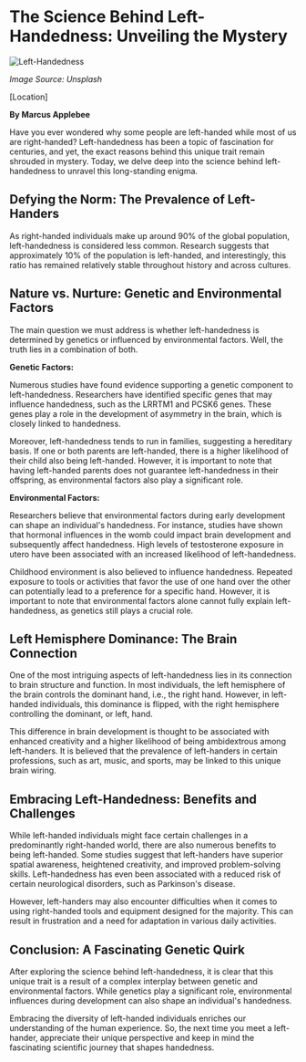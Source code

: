 # The Science Behind Left-Handedness: Unveiling the Mystery

![Left-Handedness](https://images.unsplash.com/photo-1541963463530-7ac55fbb607f)

*Image Source: Unsplash*



[Location]

**By Marcus Applebee**

Have you ever wondered why some people are left-handed while most of us are right-handed? Left-handedness has been a topic of fascination for centuries, and yet, the exact reasons behind this unique trait remain shrouded in mystery. Today, we delve deep into the science behind left-handedness to unravel this long-standing enigma.

## Defying the Norm: The Prevalence of Left-Handers

As right-handed individuals make up around 90% of the global population, left-handedness is considered less common. Research suggests that approximately 10% of the population is left-handed, and interestingly, this ratio has remained relatively stable throughout history and across cultures.

## Nature vs. Nurture: Genetic and Environmental Factors

The main question we must address is whether left-handedness is determined by genetics or influenced by environmental factors. Well, the truth lies in a combination of both.

**Genetic Factors:**

Numerous studies have found evidence supporting a genetic component to left-handedness. Researchers have identified specific genes that may influence handedness, such as the LRRTM1 and PCSK6 genes. These genes play a role in the development of asymmetry in the brain, which is closely linked to handedness.

Moreover, left-handedness tends to run in families, suggesting a hereditary basis. If one or both parents are left-handed, there is a higher likelihood of their child also being left-handed. However, it is important to note that having left-handed parents does not guarantee left-handedness in their offspring, as environmental factors also play a significant role.

**Environmental Factors:**

Researchers believe that environmental factors during early development can shape an individual's handedness. For instance, studies have shown that hormonal influences in the womb could impact brain development and subsequently affect handedness. High levels of testosterone exposure in utero have been associated with an increased likelihood of left-handedness.

Childhood environment is also believed to influence handedness. Repeated exposure to tools or activities that favor the use of one hand over the other can potentially lead to a preference for a specific hand. However, it is important to note that environmental factors alone cannot fully explain left-handedness, as genetics still plays a crucial role.

## Left Hemisphere Dominance: The Brain Connection

One of the most intriguing aspects of left-handedness lies in its connection to brain structure and function. In most individuals, the left hemisphere of the brain controls the dominant hand, i.e., the right hand. However, in left-handed individuals, this dominance is flipped, with the right hemisphere controlling the dominant, or left, hand.

This difference in brain development is thought to be associated with enhanced creativity and a higher likelihood of being ambidextrous among left-handers. It is believed that the prevalence of left-handers in certain professions, such as art, music, and sports, may be linked to this unique brain wiring.

## Embracing Left-Handedness: Benefits and Challenges

While left-handed individuals might face certain challenges in a predominantly right-handed world, there are also numerous benefits to being left-handed. Some studies suggest that left-handers have superior spatial awareness, heightened creativity, and improved problem-solving skills. Left-handedness has even been associated with a reduced risk of certain neurological disorders, such as Parkinson's disease.

However, left-handers may also encounter difficulties when it comes to using right-handed tools and equipment designed for the majority. This can result in frustration and a need for adaptation in various daily activities.

## Conclusion: A Fascinating Genetic Quirk

After exploring the science behind left-handedness, it is clear that this unique trait is a result of a complex interplay between genetic and environmental factors. While genetics play a significant role, environmental influences during development can also shape an individual's handedness.

Embracing the diversity of left-handed individuals enriches our understanding of the human experience. So, the next time you meet a left-hander, appreciate their unique perspective and keep in mind the fascinating scientific journey that shapes handedness.